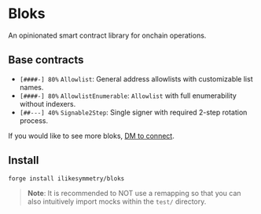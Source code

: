 # Bloks

An opinionated smart contract library for onchain operations.

## Base contracts

- `[####-] 80%` `Allowlist`: General address allowlists with customizable list names.
- `[####-] 80%` `AllowlistEnumerable`: `Allowlist` with full enumerability without indexers.
- `[##---] 40%` `Signable2Step`: Single signer with required 2-step rotation process.

If you would like to see more bloks, [DM to connect](x.com/ilikesymmetry).

## Install

```bash
forge install ilikesymmetry/bloks
```

> **Note**: It is recommended to NOT use a remapping so that you can also intuitively import mocks within the `test/` directory.
